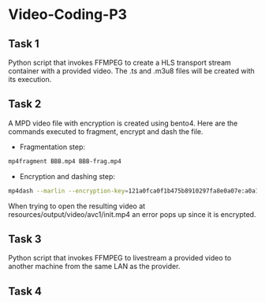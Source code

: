 # Video-Coding-P3

## Task 1
Python script that invokes FFMPEG to create a HLS transport stream container with a provided video. The .ts and .m3u8 files will be created with its execution. 

## Task 2

A MPD video file with encryption is created using bento4. Here are the commands executed to fragment, encrypt and dash the file.  

- Fragmentation step: 
```bash
mp4fragment BBB.mp4 BBB-frag.mp4
```
- Encryption and dashing step: 
```bash
mp4dash --marlin --encryption-key=121a0fca0f1b475b8910297fa8e0a07e:a0a1a2a3a4a5a6a7a8a9aaabacadaeaf BBB-frag.mp4
```

When trying to open the resulting video at resources/output/video/avc1/init.mp4 an error pops up since it is encrypted.  

## Task 3 
Python script that invokes FFMPEG to livestream a provided video to another machine from the same LAN as the provider. 

## Task 4

